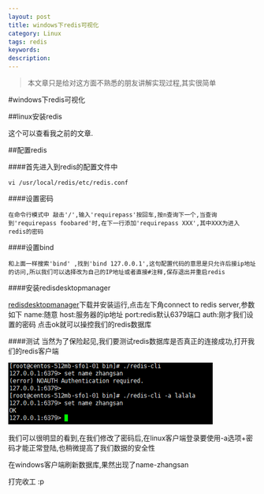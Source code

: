 ```yaml
---
layout: post
title: windows下redis可视化
category: Linux
tags: redis
keywords: 
description: 
---
```


>本文章只是给对这方面不熟悉的朋友讲解实现过程,其实很简单

#windows下redis可视化

##linux安装redis

这个可以查看我之前的文章.

##配置redis

####首先进入到redis的配置文件中

	vi /usr/local/redis/etc/redis.conf

####设置密码

	在命令行模式中 敲击'/',输入'requirepass'按回车,按n查询下一个,当查询到'requirepass foobared'时,在下一行添加'requirepass XXX',其中XXX为进入redis的密码

####设置bind

	和上面一样搜索'bind' ,找到'bind 127.0.0.1',这句配置代码的意思是只允许后接ip地址的访问,所以我们可以选择改为自己的IP地址或者直接#注释,保存退出并重启redis

####安装redisdesktopmanager

[redisdesktopmanager](http://redisdesktop.com/download)下载并安装运行,点击左下角connect to redis server,参数如下
name:随意
host:服务器的ip地址
port:redis默认6379端口
auth:刚才我们设置的密码
点击ok就可以操控我们的redis数据库

####测试
当然为了保险起见,我们要测试redis数据库是否真正的连接成功,打开我们的redis客户端

![1](/public/img/technology/redismanager2.png)

我们可以很明显的看到,在我们修改了密码后,在linux客户端登录要使用-a选项+密码才能正常登陆,也稍微提高了我们数据的安全性

在windows客户端刷新数据库,果然出现了name-zhangsan

打完收工 :p




